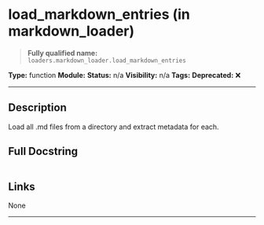 # load_markdown_entries (in markdown_loader)
> **Fully qualified name:** `loaders.markdown_loader.load_markdown_entries`

**Type:** function
**Module:** 
**Status:** n/a
**Visibility:** n/a
**Tags:** 
**Deprecated:** ❌

---

## Description
Load all .md files from a directory and extract metadata for each.

## Full Docstring
```

```

## Links
None

---
